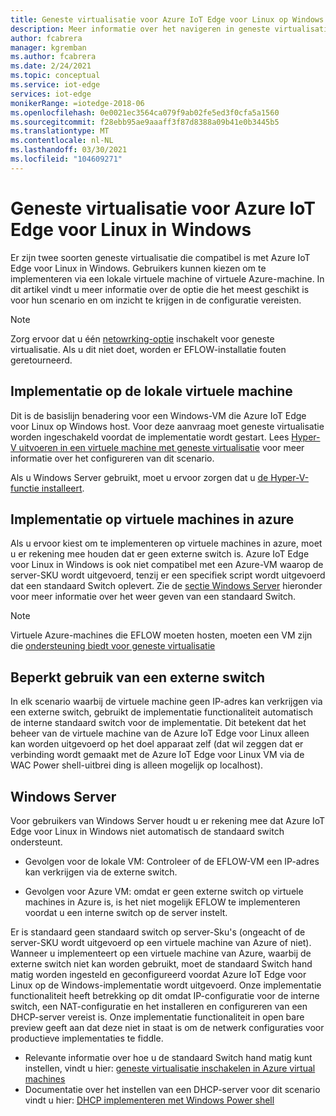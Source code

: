 ```yaml
---
title: Geneste virtualisatie voor Azure IoT Edge voor Linux op Windows | Microsoft Docs
description: Meer informatie over het navigeren in geneste virtualisatie in Azure IoT Edge voor Linux in Windows.
author: fcabrera
manager: kgremban
ms.author: fcabrera
ms.date: 2/24/2021
ms.topic: conceptual
ms.service: iot-edge
services: iot-edge
monikerRange: =iotedge-2018-06
ms.openlocfilehash: 0e0021ec3564ca079f9ab02fe5ed3f0cfa5a1560
ms.sourcegitcommit: f28ebb95ae9aaaff3f87d8388a09b41e0b3445b5
ms.translationtype: MT
ms.contentlocale: nl-NL
ms.lasthandoff: 03/30/2021
ms.locfileid: "104609271"
---
```

# <a name="nested-virtualization-for-azure-iot-edge-for-linux-on-windows"></a>Geneste virtualisatie voor Azure IoT Edge voor Linux in Windows
Er zijn twee soorten geneste virtualisatie die compatibel is met Azure IoT Edge voor Linux in Windows. Gebruikers kunnen kiezen om te implementeren via een lokale virtuele machine of virtuele Azure-machine. In dit artikel vindt u meer informatie over de optie die het meest geschikt is voor hun scenario en om inzicht te krijgen in de configuratie vereisten.

> [!NOTE]
>
> Zorg ervoor dat u één [netowrking-optie](/virtualization/hyper-v-on-windows/user-guide/nested-virtualization#networking-options) inschakelt voor geneste virtualisatie. Als u dit niet doet, worden er EFLOW-installatie fouten geretourneerd. 

## <a name="deployment-on-local-vm"></a>Implementatie op de lokale virtuele machine
Dit is de basislijn benadering voor een Windows-VM die Azure IoT Edge voor Linux op Windows host. Voor deze aanvraag moet geneste virtualisatie worden ingeschakeld voordat de implementatie wordt gestart. Lees [Hyper-V uitvoeren in een virtuele machine met geneste virtualisatie](https://docs.microsoft.com/virtualization/hyper-v-on-windows/user-guide/nested-virtualization) voor meer informatie over het configureren van dit scenario.

Als u Windows Server gebruikt, moet u ervoor zorgen dat u [de Hyper-V-functie installeert](https://docs.microsoft.com/windows-server/virtualization/hyper-v/get-started/install-the-hyper-v-role-on-windows-server).

## <a name="deployment-on-azure-vms"></a>Implementatie op virtuele machines in azure
Als u ervoor kiest om te implementeren op virtuele machines in azure, moet u er rekening mee houden dat er geen externe switch is. Azure IoT Edge voor Linux in Windows is ook niet compatibel met een Azure-VM waarop de server-SKU wordt uitgevoerd, tenzij er een specifiek script wordt uitgevoerd dat een standaard Switch oplevert. Zie de [sectie Windows Server](#windows-server) hieronder voor meer informatie over het weer geven van een standaard Switch. 

> [!NOTE]
>
> Virtuele Azure-machines die EFLOW moeten hosten, moeten een VM zijn die [ondersteuning biedt voor geneste virtualisatie](../virtual-machines/acu.md)


## <a name="limited-use-of-external-switch"></a>Beperkt gebruik van een externe switch
In elk scenario waarbij de virtuele machine geen IP-adres kan verkrijgen via een externe switch, gebruikt de implementatie functionaliteit automatisch de interne standaard switch voor de implementatie. Dit betekent dat het beheer van de virtuele machine van de Azure IoT Edge voor Linux alleen kan worden uitgevoerd op het doel apparaat zelf (dat wil zeggen dat er verbinding wordt gemaakt met de Azure IoT Edge voor Linux VM via de WAC Power shell-uitbrei ding is alleen mogelijk op localhost).

## <a name="windows-server"></a>Windows Server
Voor gebruikers van Windows Server houdt u er rekening mee dat Azure IoT Edge voor Linux in Windows niet automatisch de standaard switch ondersteunt.

* Gevolgen voor de lokale VM: Controleer of de EFLOW-VM een IP-adres kan verkrijgen via de externe switch.

* Gevolgen voor Azure VM: omdat er geen externe switch op virtuele machines in Azure is, is het niet mogelijk EFLOW te implementeren voordat u een interne switch op de server instelt.

Er is standaard geen standaard switch op server-Sku's (ongeacht of de server-SKU wordt uitgevoerd op een virtuele machine van Azure of niet). Wanneer u implementeert op een virtuele machine van Azure, waarbij de externe switch niet kan worden gebruikt, moet de standaard Switch hand matig worden ingesteld en geconfigureerd voordat Azure IoT Edge voor Linux op de Windows-implementatie wordt uitgevoerd. Onze implementatie functionaliteit heeft betrekking op dit omdat IP-configuratie voor de interne switch, een NAT-configuratie en het installeren en configureren van een DHCP-server vereist is. Onze implementatie functionaliteit in open bare preview geeft aan dat deze niet in staat is om de netwerk configuraties voor productieve implementaties te fiddle.

* Relevante informatie over hoe u de standaard Switch hand matig kunt instellen, vindt u hier: [geneste virtualisatie inschakelen in Azure virtual machines](https://docs.microsoft.com/azure/virtual-machines/windows/nested-virtualization)
* Documentatie over het instellen van een DHCP-server voor dit scenario vindt u hier: [DHCP implementeren met Windows Power shell](https://docs.microsoft.com/windows-server/networking/technologies/dhcp/dhcp-deploy-wps)
